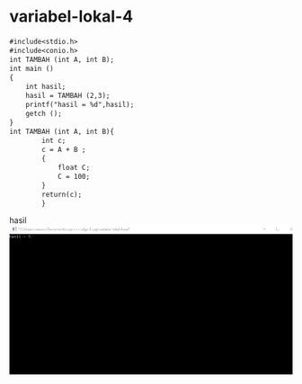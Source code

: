 # variabel-lokal-4

    #include<stdio.h>
    #include<conio.h>
    int TAMBAH (int A, int B);
    int main ()
    {
        int hasil;
        hasil = TAMBAH (2,3);
        printf("hasil = %d",hasil);
        getch ();
    }
    int TAMBAH (int A, int B){
            int c;
            c = A + B ;
            {
                float C;
                C = 100;
            }
            return(c);
            }
            
            
   hasil
   ![img](https://github.com/septianaana/variabel-lokal-4/blob/master/variabel%20lokal%204.png?raw=true)


